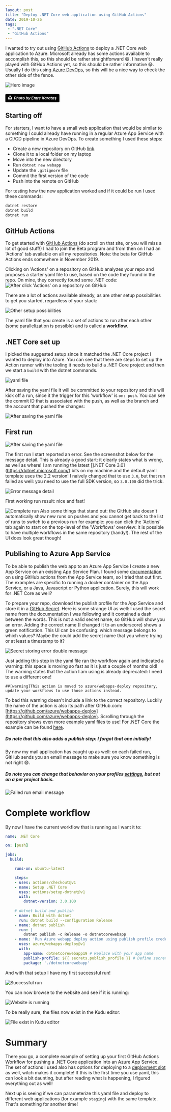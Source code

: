 ```yaml
---
layout: post
title: "Deploy .NET Core web application using GitHub Actions"
date: 2019-10-26
tags:
 - ".NET Core"
 - "GitHub Actions"
---
```



I wanted to try out using [GitHub Actions](https://github.com/features/actions) to deploy a .NET Core web application to Azure. Microsoft already has some actions available to accomplish this, so this should be rather straightforward 😄. I haven't really played with GitHub Actions yet, so this should be rather informative 😁.
Usually I do this using [Azure DevOps](https://dev.azure.com), so this will be a nice way to check the other side of the fence.

![Hero image](/images/20191026/emre-karatas-Ib2e4-Qy9mQ-unsplash.jpg)
##### <a style="background-color:black;color:white;text-decoration:none;padding:4px 6px;font-family:-apple-system, BlinkMacSystemFont, &quot;San Francisco&quot;, &quot;Helvetica Neue&quot;, Helvetica, Ubuntu, Roboto, Noto, &quot;Segoe UI&quot;, Arial, sans-serif;font-size:12px;font-weight:bold;line-height:1.2;display:inline-block;border-radius:3px" href="https://unsplash.com/@emrekaratas?utm_medium=referral&amp;utm_campaign=photographer-credit&amp;utm_content=creditBadge" target="_blank" rel="noopener noreferrer" title="Photo by Emre Karataş"><span style="display:inline-block;padding:2px 3px"><svg xmlns="http://www.w3.org/2000/svg" style="height:12px;width:auto;position:relative;vertical-align:middle;top:-2px;fill:white" viewBox="0 0 32 32"><title>unsplash-logo</title><path d="M10 9V0h12v9H10zm12 5h10v18H0V14h10v9h12v-9z"></path></svg></span><span style="display:inline-block;padding:2px 3px">Photo by Emre Karataş</span></a>

## Starting off
For starters, I want to have a small web application that would be similar to something I could already have running in a regular Azure App Service with a CI/CD pipeline in Azure DevOps. To create something I used these steps:

* Create a new repository on GitHub [link](https://github.com/rajbos/dotnetcore-webapp).
* Clone it to a local folder on my laptop
* Move into the new directory
* Run `dotnet new webapp`
* Update the `.gitignore` file
* Commit the first version of the code
* Push into the remote on GitHub

For testing how the new application worked and if it could be run I used these commands:
```powershell
dotnet restore
dotnet build
dotnet run
```

## GitHub Actions
To get started with [GitHub Actions](https://github.com/features/actions) (do scroll on that site, or you will miss a lot of good stuff!) I had to join the Beta program and from then on I had an 'Actions' tab available on all my repositories. Note: the beta for GitHub Actions ends somewhere in November 2019.

Clicking on 'Actions' on a repository on GitHub analyzes your repo and proposes a starter yaml file to use, based on the code they found in the repo. On mine, they correctly found some .NET code:  
![After click 'Actions' on a repository on GitHub](/images/20191026/01_After_clicking_actions_on_a_repo.png)  

There are a lot of actions available already, as are other setup possibilities to get you started, regardless of your stack:  

![Other setup possibilities](/images/20191026/02_Other_setup_possibilities.png)

The yaml file that you create is a set of actions to run after each other (some parallelization is possible) and is called a **workflow**.

## .NET Core set up
I picked the suggested setup since it matched the .NET Core project I wanted to deploy into Azure. You can see that there are steps to set up the Action runner with the tooling it needs to build a .NET Core project and then we start a `build` with the dotnet commands.   

![yaml file](/images/20191026/03_yml_file.png)  

After saving the yaml file it will be committed to your repository and this will kick off a run, since it the trigger for this 'workflow' is `on: push`. You can see the commit ID that is associated with the push, as well as the branch and the account that pushed the changes:  

![After saving the yaml file](/images/20191026/04_After_saving_the_yml.png)  

## First run
![After saving the yaml file](/images/20191026/05_First_run_result.png)  

The first run I start reported an error. See the screenshot below for the message detail. This is already a good start: it clearly states what is wrong, as well as where! I am running the latest [].NET Core 3.0](https://dotnet.microsoft.com/) bits on my machine and the default yaml template uses the 2.2 version! I naively changed that to use `3.0`, but that run failed as well: you need to use the full SDK version, so `3.0.100` did the trick.  

![Error message detail](/images/20191026/05a_Error_Message.png)  

First working run result: nice and fast!  

![Complete run](/images/20191026/06_Complete_Run.png) 
Also some things that stand out: the GitHub site doesn't automatically show new runs on pushes and you cannot get back to the list of runs to switch to a previous run for example: you can click the 'Actions' tab again to start on the top-level of the 'Workflows' overview: it is possible to have multiple workflows in the same repository (handy!). The rest of the UI does look great though! 

## Publishing to Azure App Service
To be able to publish the web app to an Azure App Service I create a new App Service on an existing App Service Plan. I found some [documentation](https://azure.github.io/AppService/2019/08/10/Github-actions-for-webapps.html#add-the-app-service-action) on using GitHub actions from the App Service team, so I tried that out first. The examples are specific to running a docker container on the App Service, or a Java, Javascript or Python application.  Surely, this will work for .NET Core as well? 

To prepare your repo, download the publish profile for the App Service and store it in a [GitHub Secret](https://help.github.com/en/github/automating-your-workflow-with-github-actions/virtual-environments-for-github-actions#creating-and-using-secrets-encrypted-variables). Here is some strange UI as well: I used the secret name from the documentation I was following and it contained a dash between the words. This is not a valid secret name, so GitHub will show you an error. Adding the correct name (I changed it to an underscore) shows a green notification. This UI can be confusing: which message belongs to which values? Maybe the could add the secret name that you where trying or at least a timestamp to it?  

![Secret storing error double message](/images/20191026/07_Secret_storing_error_on_the_name_with_a_dash.png)  

Just adding this step in the yaml file ran the workflow again and indicated a warning: this space is moving so fast as it is just a couple of months old! The warning states that the action I am using is already deprecated: I need to use a different one!
```
##[warning]This action is moved to azure/webapps-deploy repository, update your workflows to use those actions instead.
```
To bad this warning doesn't include a link to the correct repository. Luckily the name of the action is also its path after GitHub.com: [https://github.com/azure/webapps-deploy](https://github.com/azure/webapps-deploy). Scrolling through the repository shows even more example yaml files to use! For .NET Core the example can be found [here](https://github.com/Azure/actions-workflow-samples/blob/master/asp.net-core-webapp-on-azure.yml). 
##### Do note that this also adds a publish step: I forgot that one initially!

By now my mail application has caught up as well: on each failed run, GitHub sends you an email message to make sure you know something is not right 😄. 
##### Do note you can change that behavior on your profiles [settings](https://github.com/settings/notifications), but not on a per project basis.     
![Failed run email message](/images/20191026/08_Failed_run_email_message.png)  

# Complete workflow
By now I have the current workflow that is running as I want it to:  
``` yaml
name: .NET Core

on: [push]

jobs:
  build:

    runs-on: ubuntu-latest

    steps:
    - uses: actions/checkout@v1
    - name: Setup .NET Core
      uses: actions/setup-dotnet@v1
      with:
        dotnet-version: 3.0.100
    
    # dotnet build and publish
    - name: Build with dotnet
      run: dotnet build --configuration Release
    - name: dotnet publish
      run: |
        dotnet publish -c Release -o dotnetcorewebapp 
    - name: 'Run Azure webapp deploy action using publish profile credentials'
      uses: azure/webapps-deploy@v1
      with: 
        app-name: dotnetcorewebapp19 # Replace with your app name
        publish-profile: ${{ secrets.publish_profile }} # Define secret variable in repository settings as per action documentation
        package: './dotnetcorewebapp' 
```

And with that setup I have my first successful run!  

![Successful run](/images/20191026/09_Succesful_run.png)  

You can now browse to the website and see if it is running:  

![Website is running](/images/20191026/10_Website_running.png)  

To be really sure, the files now exist in the Kudu editor:  

![File exist in Kudu editor](/images/20191026/11_Kudu_files_exists.png)  

# Summary
There you go, a complete example of setting up your first GitHub Actions Workflow for pushing a .NET Core application into an Azure App Service. The set of actions I used also has options for deploying to a [deployment slot](https://docs.microsoft.com/en-us/azure/app-service/deploy-staging-slots) as well, witch makes it complete! If this is the first time you use yaml, this can look a bit daunting, but after reading what is happening, I figured everything out as well!

Next up is seeing if we can parameterize this yaml file and deploy to different web applications (for example `staging`) with the same template. That's something for another time!